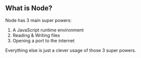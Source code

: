 ## What is Node?

Node has 3 main super powers:
1. A JavaScript runtime environment
2. Reading & Writing files
3. Opening a port to the internet

Everything else is just a clever usage of those 3 super powers.